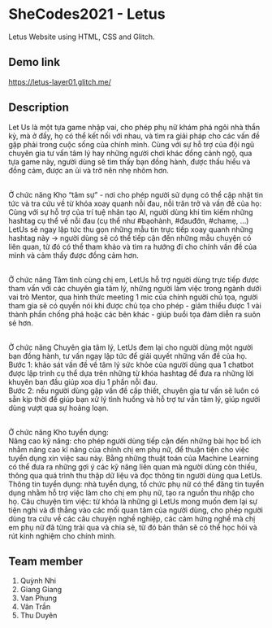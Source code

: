 # SheCodes2021 - Letus
Letus Website using HTML, CSS and Glitch.

## Demo link
https://letus-layer01.glitch.me/

## Description
Let Us là một tựa game nhập vai, cho phép phụ nữ khám phá ngôi nhà thần kỳ, mà ở đấy, họ có thể kết nối với nhau, và tìm ra giải pháp cho các vấn đề gặp phải trong cuộc sống của chính mình. Cùng với sự hỗ trợ của đội ngũ chuyên gia tư vấn tâm lý hay những người chơi khác đồng cảnh ngộ, qua tựa game này, người dùng sẽ tìm thấy bạn đồng hành, được thấu hiểu và đồng cảm, được an ủi và trở nên nhẹ nhõm hơn.<br/><br/>

Ở chức năng Kho “tâm sự” - nơi cho phép người sử dụng có thể cập nhật tin tức và tra cứu về từ khóa xoay quanh nỗi đau, nỗi trăn trở và vấn đề của họ:
Cùng với sự hỗ trợ của trí tuệ nhân tạo AI, người dùng khi tìm kiếm những hashtag cụ thể về nỗi đau (cụ thể như #bạohành, #đauđớn, #chamẹ, …) LetUs sẽ ngay lập tức thu gọn những mẫu tin trực tiếp xoay quanh những hashtag này → người dùng sẽ có thể tiếp cận đến những mẫu chuyện có liên quan, từ đó có thể tham khảo và tìm ra hướng đi cho chính vấn đề của mình và cảm thấy được đồng cảm hơn.<br/><br/>

Ở chức năng Tâm tình cùng chị em, LetUs hỗ trợ người dùng trực tiếp được tham vấn với các chuyên gia tâm lý, những người làm việc trong ngành dưới vai trò Mentor, qua hình thức meeting 1 mic của chính người chủ tọa, người tham gia sẽ có quyền nói khi được chủ tọa cho phép - giảm thiểu được 1 vài thành phần chống phá hoặc các bên khác - giúp buổi tọa đàm diễn ra suôn sẻ hơn.<br/><br/>

Ở chức năng Chuyên gia tâm lý, LetUs đem lại cho người dùng một người bạn đồng hành, tư vấn ngay lập tức để giải quyết những vấn đề của họ.<br/>
Bước 1: khảo sát vấn đề về tâm lý sức khỏe của người dùng qua 1 chatbot được lập trình cụ thể dựa trên những từ khóa hashtag để đưa ra những lời khuyên ban đầu giúp xoa dịu 1 phần nỗi đau.<br/>
Bước 2: nếu người dùng gặp vấn đề cấp thiết, chuyên gia tư vấn sẽ luôn có sẵn kịp thời để giúp bạn xử lý tình huống và hỗ trợ tư vấn tâm lý, giúp người dùng vượt qua sự hoảng loạn.<br/><br/>

Ở chức năng Kho tuyển dụng:<br/>
Nâng cao kỹ năng: cho phép người dùng tiếp cận đến những bài học bổ ích nhằm nâng cao kĩ năng của chính chị em phụ nữ, để thuận tiện cho việc tuyển dụng xin việc sau này. Bằng những thuật toán của Machine Learning có thể đưa ra những gợi ý các kỹ năng liên quan mà người dùng còn thiếu, thông qua quá trình thu thập dữ liệu và đọc thông tin người dùng qua LetUs.<br/>
Thông tin tuyển dụng: nhà tuyển dụng, tổ chức phụ nữ có thể đăng tin tuyển dụng nhằm hỗ trợ việc làm cho chị em phụ nữ, tạo ra nguồn thu nhập cho họ.
Câu chuyện tìm việc: từ khóa là những gì LetUs mong muốn đem lại sự tiện nghi và đi thẳng vào các mối quan tâm của người dùng, cho phép người dùng tra cứu về các câu chuyện nghề nghiệp, các cảm hứng nghề mà chị em phụ nữ đã từng trải qua và chia sẻ, từ đó bản thân sẽ có thể học hỏi và rút kinh nghiệm cho chính mình.<br/>

## Team member
1. Quỳnh Nhi<br/>
2. Giang Giang<br/>
3. Van Phung<br/>
4. Vân Trần<br/>
5. Thu Duyên
